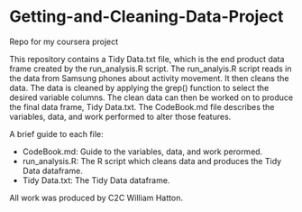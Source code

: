 # Getting-and-Cleaning-Data-Project
Repo for my coursera project

This repository contains a Tidy Data.txt file, which is the end product data frame created by the run_analysis.R script.
The run_analyis.R script reads in the data from Samsung phones about activity movement. It then cleans the data.
The data is cleaned by applying the grep() function to select the desired variable columns.
The clean data can then be worked on to produce the final data frame, Tidy Data.txt.
The CodeBook.md file describes the variables, data, and work performed to alter those features.

A brief guide to each file:
* CodeBook.md: Guide to the variables, data, and work perormed.
* run_analysis.R: The R script which cleans data and produces the Tidy Data dataframe.
* Tidy Data.txt: The Tidy Data dataframe.

All work was produced by C2C William Hatton.
